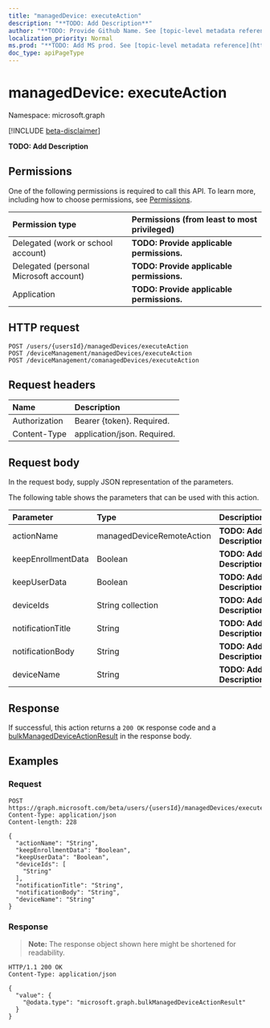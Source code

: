 ```yaml
---
title: "managedDevice: executeAction"
description: "**TODO: Add Description**"
author: "**TODO: Provide Github Name. See [topic-level metadata reference](https://msgo.azurewebsites.net/add/document/guidelines/metadata.html#topic-level-metadata)**"
localization_priority: Normal
ms.prod: "**TODO: Add MS prod. See [topic-level metadata reference](https://msgo.azurewebsites.net/add/document/guidelines/metadata.html#topic-level-metadata)**"
doc_type: apiPageType
---
```


# managedDevice: executeAction
Namespace: microsoft.graph

[!INCLUDE [beta-disclaimer](../../includes/beta-disclaimer.md)]

**TODO: Add Description**

## Permissions
One of the following permissions is required to call this API. To learn more, including how to choose permissions, see [Permissions](/graph/permissions-reference).

|Permission type|Permissions (from least to most privileged)|
|:---|:---|
|Delegated (work or school account)|**TODO: Provide applicable permissions.**|
|Delegated (personal Microsoft account)|**TODO: Provide applicable permissions.**|
|Application|**TODO: Provide applicable permissions.**|

## HTTP request

<!-- {
  "blockType": "ignored"
}
-->
``` http
POST /users/{usersId}/managedDevices/executeAction
POST /deviceManagement/managedDevices/executeAction
POST /deviceManagement/comanagedDevices/executeAction
```

## Request headers
|Name|Description|
|:---|:---|
|Authorization|Bearer {token}. Required.|
|Content-Type|application/json. Required.|

## Request body
In the request body, supply JSON representation of the parameters.

The following table shows the parameters that can be used with this action.

|Parameter|Type|Description|
|:---|:---|:---|
|actionName|managedDeviceRemoteAction|**TODO: Add Description**|
|keepEnrollmentData|Boolean|**TODO: Add Description**|
|keepUserData|Boolean|**TODO: Add Description**|
|deviceIds|String collection|**TODO: Add Description**|
|notificationTitle|String|**TODO: Add Description**|
|notificationBody|String|**TODO: Add Description**|
|deviceName|String|**TODO: Add Description**|



## Response

If successful, this action returns a `200 OK` response code and a [bulkManagedDeviceActionResult](../resources/bulkmanageddeviceactionresult.md) in the response body.

## Examples

### Request
<!-- {
  "blockType": "request",
  "name": "manageddevice_executeaction"
}
-->
``` http
POST https://graph.microsoft.com/beta/users/{usersId}/managedDevices/executeAction
Content-Type: application/json
Content-length: 228

{
  "actionName": "String",
  "keepEnrollmentData": "Boolean",
  "keepUserData": "Boolean",
  "deviceIds": [
    "String"
  ],
  "notificationTitle": "String",
  "notificationBody": "String",
  "deviceName": "String"
}
```


### Response
>**Note:** The response object shown here might be shortened for readability.
<!-- {
  "blockType": "response",
  "truncated": true,
  "@odata.type": "microsoft.management.services.api.bulkManagedDeviceActionResult"
}
-->
``` http
HTTP/1.1 200 OK
Content-Type: application/json

{
  "value": {
    "@odata.type": "microsoft.graph.bulkManagedDeviceActionResult"
  }
}
```

